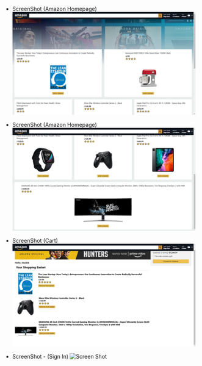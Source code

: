 - ScreenShot (Amazon Homepage)
![Screen Shot](screenshots/amazon_homepage1.png?raw=true "ScreenShot (Amazon Homepage)")

- ScreenShot (Amazon Homepage)
![Screen Shot](screenshots/amazon_homepage2.png?raw=true "ScreenShot (Amazon Homepage)")

- ScreenShot (Cart)
![Screen Shot](screenshots/cart.png?raw=true "ScreenShot (Cart)")

- ScreenShot - (Sign In)
![Screen Shot](screenshots/sign_in.jpg?raw=true "ScreenShot (Sign In)")
